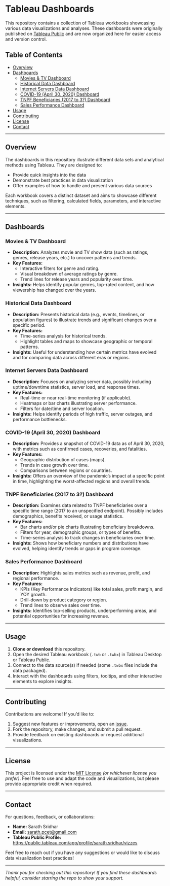 # Tableau Dashboards

This repository contains a collection of Tableau workbooks showcasing various data visualizations and analyses. These dashboards were originally published on [Tableau Public](https://public.tableau.com/) and are now organized here for easier access and version control.

## Table of Contents
- [Overview](#overview)
- [Dashboards](#dashboards)
  - [Movies & TV Dashboard](#movies--tv-dashboard)
  - [Historical Data Dashboard](#historical-data-dashboard)
  - [Internet Servers Data Dashboard](#internet-servers-data-dashboard)
  - [COVID-19 (April 30, 2020) Dashboard](#covid-19-april-30-2020-dashboard)
  - [TNPF Beneficiaries (2017 to 3?) Dashboard](#tnpf-beneficiaries-2017-to-3-dashboard)
  - [Sales Performance Dashboard](#sales-performance-dashboard)
- [Usage](#usage)
- [Contributing](#contributing)
- [License](#license)
- [Contact](#contact)

---

## Overview
The dashboards in this repository illustrate different data sets and analytical methods using Tableau. They are designed to:
- Provide quick insights into the data
- Demonstrate best practices in data visualization
- Offer examples of how to handle and present various data sources

Each workbook covers a distinct dataset and aims to showcase different techniques, such as filtering, calculated fields, parameters, and interactive elements.

---

## Dashboards

### Movies & TV Dashboard
- **Description:** Analyzes movie and TV show data (such as ratings, genres, release years, etc.) to uncover patterns and trends.
- **Key Features:**
  - Interactive filters for genre and rating.
  - Visual breakdown of average ratings by genre.
  - Trend lines for release years and popularity over time.
- **Insights:** Helps identify popular genres, top-rated content, and how viewership has changed over the years.

### Historical Data Dashboard
- **Description:** Presents historical data (e.g., events, timelines, or population figures) to illustrate trends and significant changes over a specific period.
- **Key Features:**
  - Time-series analysis for historical trends.
  - Highlight tables and maps to showcase geographic or temporal patterns.
- **Insights:** Useful for understanding how certain metrics have evolved and for comparing data across different eras or regions.

### Internet Servers Data Dashboard
- **Description:** Focuses on analyzing server data, possibly including uptime/downtime statistics, server load, and response times.
- **Key Features:**
  - Real-time or near real-time monitoring (if applicable).
  - Heatmaps or bar charts illustrating server performance.
  - Filters for date/time and server location.
- **Insights:** Helps identify periods of high traffic, server outages, and performance bottlenecks.

### COVID-19 (April 30, 2020) Dashboard
- **Description:** Provides a snapshot of COVID-19 data as of April 30, 2020, with metrics such as confirmed cases, recoveries, and fatalities.
- **Key Features:**
  - Geographic distribution of cases (maps).
  - Trends in case growth over time.
  - Comparisons between regions or countries.
- **Insights:** Offers an overview of the pandemic’s impact at a specific point in time, highlighting the worst-affected regions and overall trends.

### TNPF Beneficiaries (2017 to 3?) Dashboard
- **Description:** Examines data related to TNPF beneficiaries over a specific time range (2017 to an unspecified endpoint). Possibly includes demographics, benefits received, or usage statistics.
- **Key Features:**
  - Bar charts and/or pie charts illustrating beneficiary breakdowns.
  - Filters for year, demographic groups, or types of benefits.
  - Time-series analysis to track changes in beneficiaries over time.
- **Insights:** Shows how beneficiary numbers and distributions have evolved, helping identify trends or gaps in program coverage.

### Sales Performance Dashboard
- **Description:** Highlights sales metrics such as revenue, profit, and regional performance.
- **Key Features:**
  - KPIs (Key Performance Indicators) like total sales, profit margin, and YOY growth.
  - Drill-down by product category or region.
  - Trend lines to observe sales over time.
- **Insights:** Identifies top-selling products, underperforming areas, and potential opportunities for increasing revenue.

---

## Usage
1. **Clone or download** this repository.
2. Open the desired Tableau workbook (`.twb` or `.twbx`) in Tableau Desktop or Tableau Public.
3. Connect to the data source(s) if needed (some `.twbx` files include the data packaged).
4. Interact with the dashboards using filters, tooltips, and other interactive elements to explore insights.

---

## Contributing
Contributions are welcome! If you’d like to:
1. Suggest new features or improvements, open an [issue](../../issues).
2. Fork the repository, make changes, and submit a pull request.
3. Provide feedback on existing dashboards or request additional visualizations.

---

## License
This project is licensed under the [MIT License](LICENSE.md) *(or whichever license you prefer)*. Feel free to use and adapt the code and visualizations, but please provide appropriate credit when required.

---

## Contact
For questions, feedback, or collaborations:
- **Name:** Sarath Sridhar
- **Email:** sarath.pcet@gmail.com
- **Tableau Public Profile:** https://public.tableau.com/app/profile/sarath.sridhar/vizzes

Feel free to reach out if you have any suggestions or would like to discuss data visualization best practices!

---

*Thank you for checking out this repository! If you find these dashboards helpful, consider starring the repo to show your support.*
